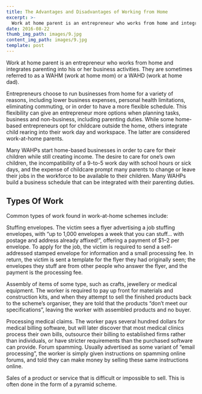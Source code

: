 ```yaml
---
title: The Advantages and Disadvantages of Working from Home
excerpt: >-
  Work at home parent is an entrepreneur who works from home and integrates parenting into his or her business activities. They are sometimes referred to as a WAHM (work at home mom) or a WAHD (work at home dad).
date: 2016-08-22
thumb_img_path: images/9.jpg
content_img_path: images/9.jpg
template: post
---
```


Work at home parent is an entrepreneur who works from home and integrates parenting into his or her business activities. They are sometimes referred to as a WAHM (work at home mom) or a WAHD (work at home dad).

Entrepreneurs choose to run businesses from home for a variety of reasons, including lower business expenses, personal health limitations, eliminating commuting, or in order to have a more flexible schedule. This flexibility can give an entrepreneur more options when planning tasks, business and non-business, including parenting duties. While some home-based entrepreneurs opt for childcare outside the home, others integrate child rearing into their work day and workspace. The latter are considered work-at-home parents.

Many WAHPs start home-based businesses in order to care for their children while still creating income. The desire to care for one’s own children, the incompatibility of a 9-to-5 work day with school hours or sick days, and the expense of childcare prompt many parents to change or leave their jobs in the workforce to be available to their children. Many WAHPs build a business schedule that can be integrated with their parenting duties.

## Types Of Work

Common types of work found in work-at-home schemes include:

Stuffing envelopes. The victim sees a flyer advertising a job stuffing envelopes, with “up to 1,000 envelopes a week that you can stuff… with postage and address already affixed!”, offering a payment of $1–2 per envelope. To apply for the job, the victim is required to send a self-addressed stamped envelope for information and a small processing fee. In return, the victim is sent a template for the flyer they had originally seen; the envelopes they stuff are from other people who answer the flyer, and the payment is the processing fee.

Assembly of items of some type, such as crafts, jewellery or medical equipment. The worker is required to pay up front for materials and construction kits, and when they attempt to sell the finished products back to the scheme’s organiser, they are told that the products “don’t meet our specifications”, leaving the worker with assembled products and no buyer.

Processing medical claims. The worker pays several hundred dollars for medical billing software, but will later discover that most medical clinics process their own bills, outsource their billing to established firms rather than individuals, or have stricter requirements than the purchased software can provide. Forum spamming. Usually advertised as some variant of “email processing”, the worker is simply given instructions on spamming online forums, and told they can make money by selling these same instructions online.

Sales of a product or service that is difficult or impossible to sell. This is often done in the form of a pyramid scheme.
